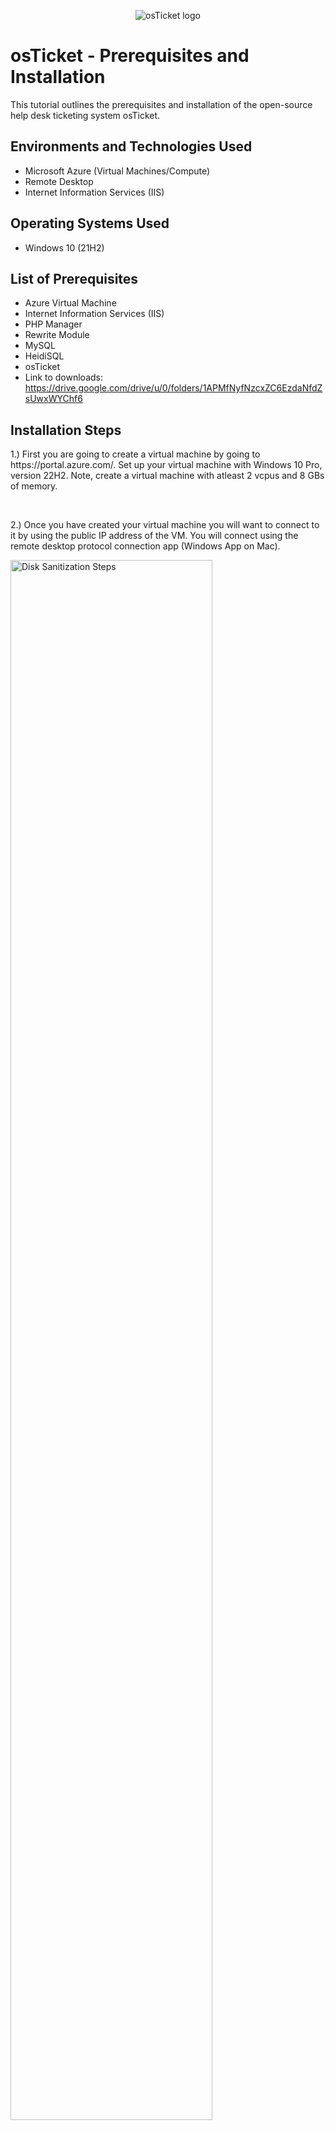 <p align="center">
<img src="https://i.imgur.com/Clzj7Xs.png" alt="osTicket logo"/>
</p>

<h1>osTicket - Prerequisites and Installation</h1>
This tutorial outlines the prerequisites and installation of the open-source help desk ticketing system osTicket.<br />

<h2>Environments and Technologies Used</h2>

- Microsoft Azure (Virtual Machines/Compute)
- Remote Desktop
- Internet Information Services (IIS)

<h2>Operating Systems Used </h2>

- Windows 10</b> (21H2)

<h2>List of Prerequisites</h2>

- Azure Virtual Machine
- Internet Information Services (IIS)
- PHP Manager
- Rewrite Module
- MySQL
- HeidiSQL
- osTicket
- Link to downloads: https://drive.google.com/drive/u/0/folders/1APMfNyfNzcxZC6EzdaNfdZsUwxWYChf6

<h2>Installation Steps</h2>

<p>
1.) First you are going to create a virtual machine by going to https://portal.azure.com/. Set up your virtual machine with Windows 10 Pro, version 22H2. Note, create a virtual machine with atleast 2 vcpus and 8 GBs of memory.
</p>
<br />


<p>
2.) Once you have created your virtual machine you will want to connect to it by using the public IP address of the VM. You will connect using the remote desktop protocol connection app (Windows App on Mac).
</p>
<p>
<img src="install-shot1.png" height="80%" width="80%" alt="Disk Sanitization Steps"/>
</p>


<p>
3.) Now connected to your VM, you will want to go to your control panel. From the control panel open up programs. Select, Turn Windows features on and off.
</p>
<p>
<img src="install-image3.PNG" height="80%" width="80%" alt="Disk Sanitization Steps"/>
</p>
<p>
<img src="install-image33.PNG" height="80%" width="80%" alt="Disk Sanitization Steps"/>
</p>
<br />


<p>
4.) Now you want to install / enable IIS in Windows with CGI and Common HTTP features.
  World Wide Web Services -> Application Development Features -> [X]CGI[X] Common HTTP Features
  <p>
<img src="install-image4.PNG" height="80%" width="80%" alt="Disk Sanitization Steps"/>
</p>

To make sure the IIS is installed/enabled go to a browser and search 127.0.0.1 (loopback). It should look something like this. (Image 5)
</p>
  <p>
<img src="install-image5.PNG" height="80%" width="80%" alt="Disk Sanitization Steps"/>
</p>
<br />

<p>
5.) Now that the IIS is enabled, from the installation files, download and install PHP Manager for IIS (PHPManagerForIIS_V1.5.0). Go through the install wizard and complete the install.
</p>
<br />

<p>
6.) Next from the Installation Files, download and install the Rewrite Module (rewrite_amd64_en-US.msi)
</p>
<br />

<p>
7.) Create a folder in the C drive called PHP.
</p>
<br />

<p>
8.) From the installation files, download PHP 7.3.8 (php-7.3.88-nts-Win32-VC15-x866.zip) and unzip the contents into C:\PHP
</p>
<br />

<p>
9.) Once you have downloaded and extracted the zip file into the PHP folder on the C drive, download and install the VC_redist.x86.exe from the installation files. Go through the setup wizard to finish setting up and installing the VC_redist.x86.exe.
</p>
<br />

<p>
10.) Download and install MySQL 5.5.62 (mysql-5.5.62-win32.msi) Run the setup wizard: Typical Setup -> Launch Configuration Wizard (after install) -> Standard Configuration 
Make the new root password: root
  (Image 6)
  <p>
<img src="install-image6.PNG" height="80%" width="80%" alt="Disk Sanitization Steps"/>
</p>
Execute the process on the next page.
(Image 7)
  <p>
<img src="install-image7.PNG" height="80%" width="80%" alt="Disk Sanitization Steps"/>
</p>
</p>
<br />

<p>
11.) Now that the files are downloaded and installed, search for IIS in the windows search bar. Open IIS as an administrator. The program should like this.
</p>
<p>
  image 8
<img src="install-image8.PNG" height="80%" width="80%" alt="Disk Sanitization Steps"/>
</p>
<br />

<p>
12.) Register PHP from within IIS. Click on PHP Manager.
(image 9)
<p>
<img src="install-image9.PNG" height="80%" width="80%" alt="Disk Sanitization Steps"/>
</p>
<p>
  Register new PHP version.
</p>
<p>
<img src="install-image10.PNG" height="80%" width="80%" alt="Disk Sanitization Steps"/>
</p>
Provide a new path to the PHP executable file (php-cgi.exe). C Drive -> PHP -> php-cgi file.
(image 11)
<p>
<img src="install-image11.PNG" height="80%" width="80%" alt="Disk Sanitization Steps"/>
</p>
Restart the IIS server.
(image 12)
</p>
<p>
<img src="install-image12.PNG" height="80%" width="80%" alt="Disk Sanitization Steps"/>
</p>
<br />

<p>
  13.)Install osTicket v1.15.8 -Download osTicket from the Installation Files Folder -Extract and copy "upload" folder to c:\inetpub\wwwroot -Within c:\inetpub\root, Rename "upload" to "osTicket"

Reload IIS again.
</p>
<br />

<p>
  14.) On IIS go to sites -> Default -> osTicket -> Browse *:80
</p>
<p>
<img src="install-image13.PNG" height="80%" width="80%" alt="Disk Sanitization Steps"/>
</p>
<p>
  Enable extensions on the osTicket browser. Navigate back to IIS, Sites -> Default -> osTicket -> PHP manager -> "Enable or disble an extension"
</p>
<p>
  image 14
  <img src="install-image14" height="80%" width="80%" alt="Disk Sanitization Steps"/>
</p>
<p>
  image 15
  <img src="install-image15" height="80%" width="80%" alt="Disk Sanitization Steps"/>
</p>
  <p>
    Enable three extensions
  1.) php_imap.dll
  2.) php_intl.dll
  3.) php_opcache.dll
  </p>
  <p>
  image 16
  <img src="install-image16" height="80%" width="80%" alt="Disk Sanitization Steps"/>
</p>

15.) Once we have those extensions enabled in IIS, we are going to want to rename one of the files in our osTicket folder.
  Go into the file explorer and search for C;\inetpub\wwwroot\osTicket\include\ost-sampleconfig.php
  
  We are going to rename the ost-sampleconfig.php to ost-config.php
  
  Now that we have renamed the files, right click on the file and go to properties.
  From there click security, click on advance, and disable the inheritance.
  We will select Remove all inherited permissions from this object.
  
  Now we will add new permissions.
  
  Click Add
  
<p>
  image 17
<img src="https://imgur.com/VPZvOdo.png" height="80%" width="80%" alt="Disk Sanitization Steps"/>
</p>
<p>
  
Select a principal
  
<p>
<img src="https://imgur.com/PoGk34d.png" height="80%" width="80%" alt="Disk Sanitization Steps"/>
</p>
<p>
  
  
 Type "Everyone" in the box.
  
<p>
<img src="https://imgur.com/F4H3ppM.png" height="80%" width="80%" alt="Disk Sanitization Steps"/>
</p>
<p>
  
  Make sure Full Control and all the other boxes are checked.
  
<p>
<img src="https://imgur.com/rbbGqwB.png" height="80%" width="80%" alt="Disk Sanitization Steps"/>
</p>
<p>
  
  Click Apply and Ok.
  
<p>
<img src="https://imgur.com/saRO3y5.png" height="80%" width="80%" alt="Disk Sanitization Steps"/>
</p>
<p>
  
  Once that is done we will continue to setup osTicket in the browser. Click Continue on the osTicket browser page.
  Fill out the page as required except the Database Settings at the bottom of the page. We will get to that. 
  
  We will want to download and install HeidiSQL from the Installation Files. 
  
<p>
<img src="https://imgur.com/i7a4gWC.png" height="80%" width="80%" alt="Disk Sanitization Steps"/>
</p>
<p>
  
  When the program is open we will create a new session in it.
  
<p>
<img src="https://imgur.com/g5M1i61.png" height="80%" width="80%" alt="Disk Sanitization Steps"/>
</p>
<p>
  
  We want to make sure the username is root and the password is Password1.
  
<p>
<img src="https://imgur.com/LEAZNOc.png" height="80%" width="80%" alt="Disk Sanitization Steps"/>
</p>
<p>
  
  Once we are connected to the session we will go back to the browser to finish setting everything up. Under the Database Settings in the browser the username will be root and the password will be Password1.
  
  We will now create a new database within HeidiSQL. In Heidi right click on the left side where is says "Unnamed", select "create new", and then select "database". Name the new database osTicket. Once we have the new database setup go back to the osTicket browser and under MySQL Database type in osTicket.
  
<p>
<img src="https://imgur.com/0rG1AJm.png" height="80%" width="80%" alt="Disk Sanitization Steps"/>
</p>
<p>
  
  The last step is to do some clean up. We will want to delete the setup folder in our system. 
  -Delete: C:\inetpub\wwwroot\osTicket\setup
  Only delete the setup folder and nothing else.
  
  We then will want to set the permissions back to "Read" only in the ost-config.php file.
  
<p>
<img src="https://imgur.com/wFr0pkK.png" height="80%" width="80%" alt="Disk Sanitization Steps"/>
</p>
<p>
  
<p>
<img src="https://imgur.com/jsJOPyn.png" height="80%" width="80%" alt="Disk Sanitization Steps"/>
</p>
<p>
  
  The last step after that is to login to osTicket on the browser.
  
<p>
<img src="https://imgur.com/uHVdDsx.png" height="80%" width="80%" alt="Disk Sanitization Steps"/>
</p>
<p>
  
  You have now successfully installed and setup osTicket!

